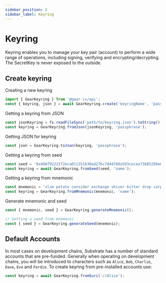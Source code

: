 ```yaml
---
sidebar_position: 2
sidebar_label: Keyring
---
```


# Keyring

Keyring enables you to manage your key pair (account) to perform a wide range of operations, including signing, verifying and encrypting/decrypting. The SecretKey is never exposed to the outside.

## Create keyring

Creating a new keyring

```javascript
import { GearKeyring } from '@gear-js/api';
const { keyring, json } = await GearKeyring.create('keyringName', 'passphrase');
```

Getting a keyring from JSON

```javascript
const jsonKeyring = fs.readFileSync('path/to/keyring.json').toString();
const keyring = GearKeyring.fromJson(jsonKeyring, 'passphrase');
```

Getting JSON for keyring

```javascript
const json = GearKeyring.toJson(keyring, 'passphrase');
```

Getting a keyring from seed

```javascript
const seed = '0x496f9222372eca011351630ad276c7d44768a593cecea73685299e06acef8c0a';
const keyring = await GearKeyring.fromSeed(seed, 'name');
```

Getting a keyring from mnemonic

```javascript
const mnemonic = 'slim potato consider exchange shiver bitter drop carpet helmet unfair cotton eagle';
const keyring = GearKeyring.fromMnemonic(mnemonic, 'name');
```

Generate mnemonic and seed

```javascript
const { mnemonic, seed } = GearKeyring.generateMnemonic();

// Getting a seed from mnemonic
const { seed } = GearKeyring.generateSeed(mnemonic);
```

## Default Accounts

In most cases on development chains, Substrate has a number of standard accounts that are pre-funded. Generally when operating on development chains, you will be introduced to characters such as `Alice`, `Bob`, `Charlie`, `Dave`, `Eve` and `Ferdie`. To create keyring from pre-installed accounts use:

```javascript
const keyring = await GearKeyring.fromSuri('//Alice');
```

